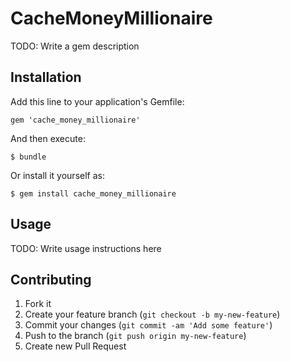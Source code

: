 # CacheMoneyMillionaire

TODO: Write a gem description

## Installation

Add this line to your application's Gemfile:

    gem 'cache_money_millionaire'

And then execute:

    $ bundle

Or install it yourself as:

    $ gem install cache_money_millionaire

## Usage

TODO: Write usage instructions here

## Contributing

1. Fork it
2. Create your feature branch (`git checkout -b my-new-feature`)
3. Commit your changes (`git commit -am 'Add some feature'`)
4. Push to the branch (`git push origin my-new-feature`)
5. Create new Pull Request
